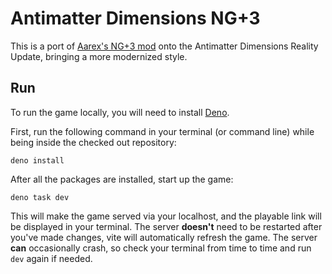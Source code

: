 # Antimatter Dimensions NG+3

This is a port of [Aarex's NG+3 mod](https://github.com/aarextiakhiao/NG-plus-3) onto the Antimatter Dimensions Reality Update,
bringing a more modernized style.

## Run

To run the game locally, you will need to install [Deno](https://denoland.com).

First, run the following command in your terminal (or command line) while being
inside the checked out repository:

```
deno install
```

After all the packages are installed, start up the game:

```
deno task dev
```

This will make the game served via your localhost, and the playable link will
be displayed in your terminal. The server **doesn't** need to be restarted
after you've made changes, vite will automatically refresh the game. The server **can**
occasionally crash, so check your terminal from time to time and run `dev`
again if needed.
